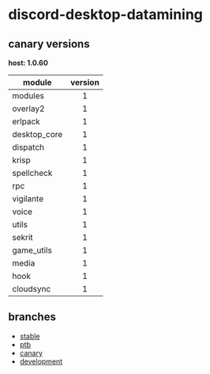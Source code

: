 # discord-desktop-datamining

## canary versions

**host: 1.0.60**

| module | version |
| ------ | :-----: |
| modules | 1 |
| overlay2 | 1 |
| erlpack | 1 |
| desktop_core | 1 |
| dispatch | 1 |
| krisp | 1 |
| spellcheck | 1 |
| rpc | 1 |
| vigilante | 1 |
| voice | 1 |
| utils | 1 |
| sekrit | 1 |
| game_utils | 1 |
| media | 1 |
| hook | 1 |
| cloudsync | 1 |

## branches

- [stable](https://github.com/OpenAsar/discord-desktop-datamining/tree/stable)
- [ptb](https://github.com/OpenAsar/discord-desktop-datamining/tree/ptb)
- [canary](https://github.com/OpenAsar/discord-desktop-datamining/tree/canary)
- [development](https://github.com/OpenAsar/discord-desktop-datamining/tree/development)